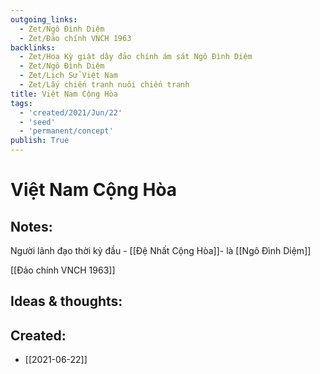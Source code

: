 ```yaml
---
outgoing_links:
  - Zet/Ngô Đình Diệm
  - Zet/Đảo chính VNCH 1963
backlinks:
  - Zet/Hoa Kỳ giật dây đảo chính ám sát Ngô Đình Diệm
  - Zet/Ngô Đình Diệm
  - Zet/Lịch Sử Việt Nam
  - Zet/Lấy chiến tranh nuôi chiến tranh
title: Việt Nam Cộng Hòa
tags:
  - 'created/2021/Jun/22'
  - 'seed'
  - 'permanent/concept'
publish: True
---
```

# Việt Nam Cộng Hòa

## Notes:
Người lãnh đạo thời kỳ đầu - [[Đệ Nhất Cộng Hòa]]-  là [[Ngô Đình Diệm]]

[[Đảo chính VNCH 1963]]

## Ideas & thoughts:

## Created:
- [[2021-06-22]]
